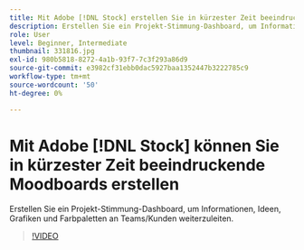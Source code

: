 ```yaml
---
title: Mit Adobe [!DNL Stock] erstellen Sie in kürzester Zeit beeindruckende Moodboards
description: Erstellen Sie ein Projekt-Stimmung-Dashboard, um Informationen, Ideen, Grafiken und Farbpaletten an Teams/Kunden weiterzugeben
role: User
level: Beginner, Intermediate
thumbnail: 331816.jpg
exl-id: 980b5818-8272-4a1b-93f7-7c3f293a86d9
source-git-commit: e3982cf31ebb0dac5927baa1352447b3222785c9
workflow-type: tm+mt
source-wordcount: '50'
ht-degree: 0%

---
```


# Mit Adobe [!DNL Stock] können Sie in kürzester Zeit beeindruckende Moodboards erstellen

Erstellen Sie ein Projekt-Stimmung-Dashboard, um Informationen, Ideen, Grafiken und Farbpaletten an Teams/Kunden weiterzuleiten.

>[!VIDEO](https://video.tv.adobe.com/v/331816?hidetitle=true)
